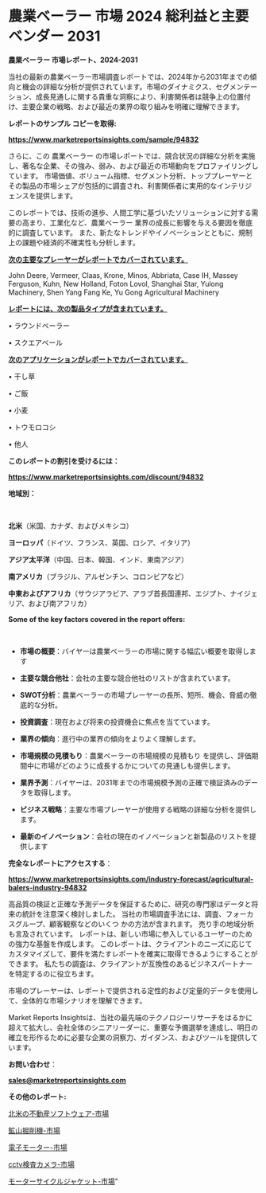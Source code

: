 # 農業ベーラー 市場 2024 総利益と主要ベンダー 2031

<strong>農業ベーラー 市場レポート、2024-2031</strong>

当社の最新の農業ベーラー市場調査レポートでは、2024年から2031年までの傾向と機会の詳細な分析が提供されています。市場のダイナミクス、セグメンテーション、成長見通しに関する貴重な洞察により、利害関係者は競争上の位置付け、主要企業の戦略、および最近の業界の取り組みを明確に理解できます。



<strong>レポートのサンプル コピーを取得:</strong> <a href=https://www.marketreportsinsights.com/sample/94832>

<strong><u>https://www.marketreportsinsights.com/sample/94832</u></strong></a>

さらに、この 農業ベーラー の市場レポートでは、競合状況の詳細な分析を実施し、著名な企業、その強み、弱み、および最近の市場動向をプロファイリングしています。 市場価値、ボリューム指標、セグメント分析、トッププレーヤーとその製品の市場シェアが包括的に調査され、利害関係者に実用的なインテリジェンスを提供します。

このレポートでは、技術の進歩、人間工学に基づいたソリューションに対する需要の高まり、工業化など、農業ベーラー 業界の成長に影響を与える要因を徹底的に調査しています。 また、新たなトレンドやイノベーションとともに、規制上の課題や経済的不確実性も分析します。



<strong><u>次の主要なプレーヤーがレポートでカバーされています。</u></strong>

John Deere, Vermeer, Claas, Krone, Minos, Abbriata, Case IH, Massey Ferguson, Kuhn, New Holland, Foton Lovol, Shanghai Star, Yulong Machinery, Shen Yang Fang Ke, Yu Gong Agricultural Machinery



<strong><u><b>レポートには、次の製品タイプが含まれています。</b></u></strong>

• ラウンドベーラー

• スクエアベール



<strong><u><b>次のアプリケーションがレポートでカバーされています。</b></u></strong>

• 干し草

• ご飯

• 小麦

• トウモロコシ

• 他人



<strong><b>このレポートの割引を受けるには：</b></strong>

<a href=https://www.marketreportsinsights.com/discount/94832>

<strong><u>https://www.marketreportsinsights.com/discount/94832</u></strong></a>



<strong>地域別：</strong>

<strong> </strong>



<strong>北米</strong>（米国、カナダ、およびメキシコ）



<strong>ヨーロッパ</strong>（ドイツ、フランス、英国、ロシア、イタリア）



<strong>アジア太平洋</strong>（中国、日本、韓国、インド、東南アジア）



<strong>南アメリカ</strong>（ブラジル、アルゼンチン、コロンビアなど）



<strong>中東およびアフリカ</strong>（サウジアラビア、アラブ首長国連邦、エジプト、ナイジェリア、および南アフリカ）



<strong>Some of the key factors covered in the report offers:</strong>

<strong> </strong>
<ul>
  <li>

<strong>市場の概要</strong>：バイヤーは農業ベーラーの市場に関する幅広い概要を取得します</li>
  <li>

<strong>主要な競合他社</strong>：会社の主要な競合他社のリストが含まれています。</li>
  <li>

<strong>SWOT分析</strong>：農業ベーラーの市場プレーヤーの長所、短所、機会、脅威の徹底的な分析。</li>
  <li>

<strong>投資調査</strong>：現在および将来の投資機会に焦点を当てています。</li>
  <li>

<strong>業界の傾向</strong>：進行中の業界の傾向をよりよく理解します。</li>
  <li>

<strong>市場規模の見積もり</strong>：農業ベーラーの市場規模の見積もり を提供し、評価期間中に市場がどのように成長するかについての見通しも提供します。</li>
  <li>

<strong>業界予測</strong>：バイヤーは、2031年までの市場規模予測の正確で検証済みのデータを取得します。</li>
  <li>

<strong>ビジネス戦略</strong>：主要な市場プレーヤーが使用する戦略の詳細な分析を提供します。</li>
  <li>

<strong>最新のイノベーション</strong>：会社の現在のイノベーションと新製品のリストを提供します</li>
</ul>


<strong>完全なレポートにアクセスする</strong>：

<a href=https://www.marketreportsinsights.com/industry-forecast/agricultural-balers-industry-94832>

<strong><u>https://www.marketreportsinsights.com/industry-forecast/agricultural-balers-industry-94832</u></strong></a>

高品質の検証と正確な予測データを保証するために、研究の専門家はデータと将来の統計を注意深く検討しました。 当社の市場調査手法には、調査、フォーカスグループ、顧客観察などのいくつ かの方法が含まれます。 売り手の地域分析も言及されています。 レポートは、新しい市場に参入しているユーザーのための強力な基盤を作成します。 このレポートは、クライアントのニーズに応じてカスタマイズして、要件を満たすレポートを確実に取得できるようにすることができます。 私たちの調査は、クライアントが互換性のあるビジネスパートナーを特定するのに役立ちます。

市場のプレーヤーは、レポートで提供される定性的および定量的データを使用して、全体的な市場シナリオを理解できます。

Market Reports Insightsは、当社の最先端のテクノロジーリサーチをはるかに超えて拡大し、会社全体のシニアリーダーに、重要な予備選挙を達成し、明日の確立を形作るために必要な企業の洞察力、ガイダンス、およびツールを提供しています。



<strong><b>お問い合わせ</b></strong>：

<a href=mailto:sales@marketreportsinsights.com>

<strong><u>sales@marketreportsinsights.com</u></strong></a>



<strong>その他のレポート:</strong>

<a href=https://www.linkedin.com/pulse/北米の不動産ソフトウェア-市場-2023-推進要因と成長機会-2030-jvouf/>北米の不動産ソフトウェア-市場</a>

<a href=https://www.linkedin.com/pulse/鉱山掘削機-市場-2023-swot-分析と成長率-2030-analytics-achievers-24-analysis-aa1sf/>鉱山掘削機-市場</a>

<a href=https://www.linkedin.com/pulse/電子モーター-市場-2023-総合分析と事業成長戦略-2030-data-dive-discoveries-24-analysis-jjx1f/>電子モーター-市場</a>

<a href=https://www.linkedin.com/pulse/cctv検査カメラ-市場-2023-swot-分析と最新イノベーション-4cepf/>cctv検査カメラ-市場</a>

<a href=https://www.linkedin.com/pulse/モーターサイクルジャケット-市場-2023-競争分析と事業成長-2030-1d67f/>モーターサイクルジャケット-市場</a>"
